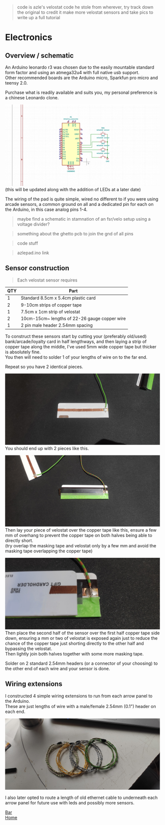>code is azle's velostat code he stole from wherever, try track down the original to credit it
>make more velostat sensors and take pics to write up a full tutorial  

# Electronics  
## Overview / schematic  

An Arduino leonardo r3 was chosen due to the easily mountable standard form factor and using an atmega32u4 with full native usb support.  
Other recommended boards are the Arduino micro, Sparkfun pro micro and teensy 2.0.  

Purchase what is readily available and suits you, my personal preference is a chinese Leonardo clone.  

![Basic Schematic](/electronics/schematic/kicad_Mcd6kEUGT8.png)  
(this will be updated along with the addition of LEDs at a later date)  

The wiring of the pad is quite simple, wired no different to if you were using arcade sensors, a common ground on all and a dedicated pin for each on the Arduino, in this case analog pins 1-4.  
>maybe find a schematic in stamnation of an fsr/velo setup using a voltage divider?  

>something about the ghetto pcb to join the gnd of all pins

>code stuff  

>azlepad.ino link  

## Sensor construction  
>Each velostat sensor requires  

| QTY | Part |  
|-----|--------|  
| 1 | Standard 8.5cm x 5.4cm plastic card |  
| 2 | 9-10cm strips of copper tape |  
| 1 | 7.5cm x 1cm strip of velostat |  
| 2 | 10cm-15cm~ lengths of 22-26 gauge copper wire |  
| 1 | 2 pin male header 2.54mm spacing |  

To construct these sensors start by cutting your (preferably old/used) bank/arcade/loyalty card in half lengthways, and then laying a strip of copper tape along the middle, I've used 5mm wide copper tape but thicker is absolutely fine.  
You then will need to solder 1 of your lengths of wire on to the far end. 

Repeat so you have 2 identical pieces.  

![Sensor pic 2](/electronics/img/sensor2.jpg)  
You should end up with 2 pieces like this.  

![Sensor pic 3](/electronics/img/sensor3.jpg)  
Then lay your piece of velostat over the copper tape like this, ensure a few mm of overhang to prevent the copper tape on both halves being able to directly short.  
(try overlap the masking tape and velostat only by a few mm and avoid the masking tape overlapping the copper tape)  

![Sensor pic 1](/electronics/img/sensor1.jpg)  
Then place the second half of the sensor over the first half copper tape side down, ensuring a mm or two of velostat is exposed again just to reduce the chance of the copper tape just shorting directly to the other half and bypassing the velostat.  
Then lightly join both halves together with some more masking tape.  

Solder on 2 standard 2.54mm headers (or a connector of your choosing) to the other end of each wire and your sensor is done.  

## Wiring extensions  

I constructed 4 simple wiring extensions to run from each arrow panel to the Arduino.  
These are just lengths of wire with a male/female 2.54mm (0.1") header on each end.  

![Extensions](/electronics/img/IMG_20200329_162741.jpg)  

I also later opted to route a length of old ethernet cable to underneath each arrow panel for future use with leds and possibly more sensors.  

[Bar](https://github.com/Stormpegy/dancepad/tree/master/bar)  
[Home](https://github.com/Stormpegy/dancepad)  